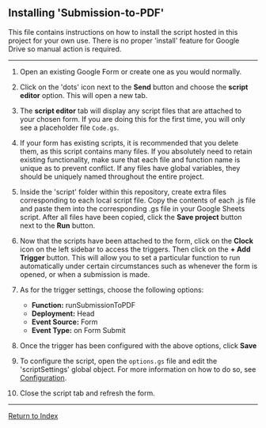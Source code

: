## Installing 'Submission-to-PDF'

This file contains instructions on how to install the script hosted in this project for your own use. There is no proper 'install' feature for Google Drive so manual action is required.

---

1. Open an existing Google Form or create one as you would normally.

2. Click on the 'dots' icon next to the **Send** button and choose the **script editor** option. This will open a new tab.

3. The **script editor** tab will display any script files that are attached to your chosen form. If you are doing this for the first time, you will only see a placeholder file `Code.gs`.

4. If your form has existing scripts, it is recommended that you delete them, as this script contains many files. If you absolutely need to retain existing functionality, make sure that each file and function name is unique as to prevent conflict. If any files have global variables, they should be uniquely named throughout the entire project.

5. Inside the 'script' folder within this repository, create extra files corresponding to each local script file. Copy the contents of each .js file and paste them into the corresponding .gs file in your Google Sheets script. After all files have been copied, click the **Save project** button next to the **Run** button.

6. Now that the scripts have been attached to the form, click on the **Clock** icon on the left sidebar to access the triggers. Then click on the **+ Add Trigger** button. This will allow you to set a particular function to run automatically under certain circumstances such as whenever the form is opened, or when a submission is made.

7. As for the trigger settings, choose the following options:

	* **Function:** runSubmissionToPDF
	* **Deployment:** Head
	* **Event Source:** Form
	* **Event Type:** on Form Submit

8. Once the trigger has been configured with the above options, click **Save**

9. To configure the script, open the `options.gs` file and edit the 'scriptSettings' global object. For more information on how to do so, see [Configuration](./config.md).

10. Close the script tab and refresh the form.

---

[Return to Index](../readme.md) 
